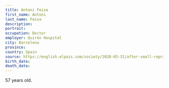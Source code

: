 ```yaml
---
title: Antoni Feixa
first_name: Antoni
last_name: Feixa
description: 
portrait: 
occupation: Doctor
employer: Quirón Hospital
city: Barcelona
province: 
country: Spain
source: https://english.elpais.com/society/2020-03-31/after-small-reprieve-daily-coronavirus-deaths-spike-in-spain-again.html
birth_date: 
death_date: 
---
```


57 years old.